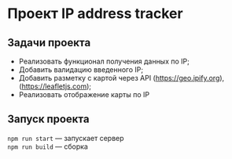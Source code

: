 # Проект IP address tracker

## Задачи проекта
* Реализовать функционал получения данных по IP;
* Добавить валидацию введенного IP;
* Добавить разметку с картой через API (https://geo.ipify.org), (https://leafletjs.com);
* Реализовать отображение карты по IP

## Запуск проекта

`npm run start` — запускает сервер   
`npm run build` — сборка
